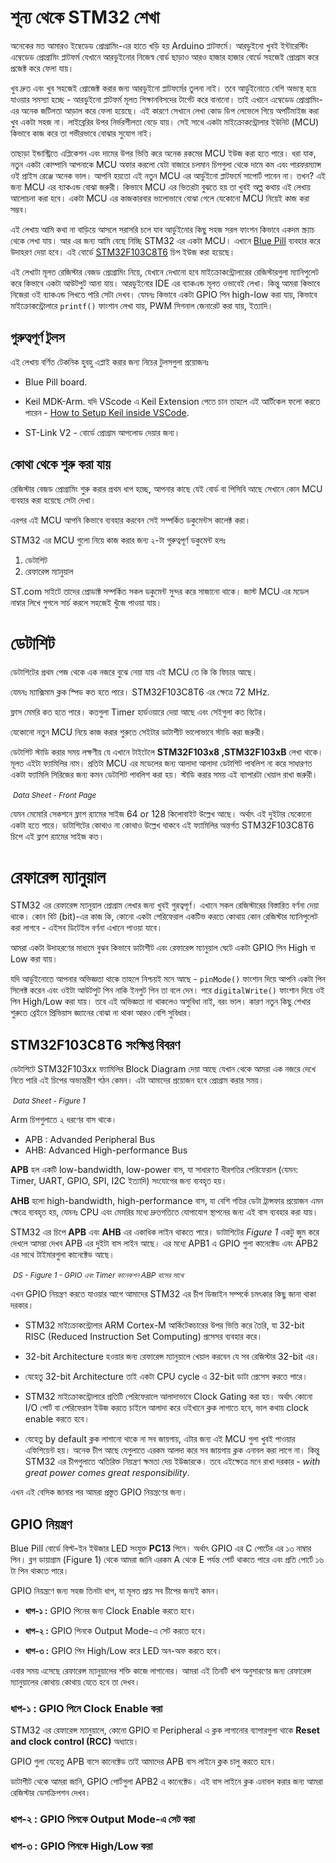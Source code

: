 # শূন্য থেকে STM32 শেখা

অনেকের মত আমারও ইম্বেডেড প্রোগ্রামিং-এর হাতে খড়ি হয় Arduino প্লাটফর্মে। আরডুইনো খুবই ইন্টারেস্টিং এম্বেডেড প্রোগ্রামিং প্লাটফর্ম যেখানে আরডুইনোর নিজেস্ব বোর্ড ছাড়াও আরও হাজার হাজার বোর্ডে সহজেই প্রোগ্রাম করে প্রজেক্ট করে ফেলা যায়। 

খুব দ্রুত এবং খুব সহজেই প্রোজেক্ট করার জন্য আরডুইনো প্লাটফর্মের তুলনা নাই। তবে আর্ডুইনোতে বেশি অভ্যস্থ হয়ে যাওয়ার সমস্যা হচ্ছে - আরডুইনো প্লাটফর্ম মূলত শিক্ষানবিসদের টার্গেট করে বানানো। তাই এখানে এম্বেডেড প্রোগ্রামিং-এর অনেক জটিলতা আড়াল করে ফেলা হয়েছে। এই কারণে সেখানে লেখা কোড ডিপ লেভেলে গিয়ে অপটিমাইজ করা খুব একটা সহজ না। লাইব্রেরির উপর নির্ভরশীলতা বেড়ে যায়। সেই সাথে একটা মাইক্রোকন্ট্রোলার ইউনিট (MCU) কিভাবে কাজ করে তা গভীরভাবে বোঝার সুযোগ নাই।

তাছাড়া ইন্ডাস্ট্রিতে এপ্লিকেশন এবং দামের উপর ভিত্তি করে অনেক রকমের MCU ইউজ করা হতে পারে। ধরা যাক, নতুন একটা কোম্পানি আপনাকে MCU অফার করলো যেটা বাজারে চলমান চিপগুলা থেকে দামে কম এবং পারফরম্যান্স ওই প্রাইস রেঞ্জে অনেক ভাল। আপনি হয়তো এই নতুন MCU এর আর্ডুইনো প্লাটফর্মে সাপোর্ট পাবেন না। তখন? এই জন্য MCU এর ব্যাকএন্ড বোঝা জরুরী। কিভাবে MCU এর ভিতরটা বুঝতে হয় তা খুবই অল্প কথায় এই লেখায় আলোচনা করা হবে। একটা MCU এর কাজকারবার ভালোভাবে বোঝা গেলে যেকোনো MCU নিয়েই কাজ করা সম্ভব।

এই লেখায় আমি কথা না বাড়িয়ে আসলে সরাসরি চলে যাব আর্ডুইনোর কিছু সহজ সরল ফাংশন কিভাবে একদম স্ক্র্যাচ থেকে লেখা যায়। আর এর জন্য আমি বেছে নিচ্ছি STM32 এর একটা MCU। এখানে [Blue Pill](https://stm32-base.org/boards/STM32F103C8T6-Blue-Pill.html)
 ব্যবহার করে উদাহরণ দেয়া হবে। এই বোর্ডে [STM32F103C8T6](https://www.st.com/en/microcontrollers-microprocessors/stm32f103c8.html) চিপ ইউজ করা হয়েছে।

এই লেখাটা মূলত রেজিস্টার বেজড প্রোগ্রামিং নিয়ে, যেখানে দেখানো হবে মাইক্রোকন্ট্রোলারের রেজিস্টারগুলা ম্যানিপুলেট করে কিভাবে একটা আউটপুট আনা যায়। আরডুইনোর IDE এর ব্যাকএন্ড মূলত ওভাবেই লেখা। কিন্তু আমরা কিভাবে নিজেরা ওই ব্যাকএন্ড লিখতে পারি সেটা দেখব। যেমনঃ কিভাবে একটা GPIO পিন high-low করা যায়, কিভাবে মাইক্রোকন্ট্রোলারে `printf()` ফাংশান লেখা যায়, PWM সিগনাল জেনারেট করা যায়, ইত্যাদি। 

## গুরুত্বপূর্ণ টুলস

এই লেখায় বর্ণিত টেকনিক হুবহু এপ্লাই করার জন্য নিচের টুলসগুলা প্রয়োজনঃ

* Blue Pill board.

* Keil MDK-Arm. যদি VScode এ Keil Extension পেতে চান তাহলে এই আর্টিকেল ফলো করতে পারেন - [How to Setup Keil inside VSCode](https://mpritom.com/silicon/keil_vscode.md).

* ST-Link V2 - বোর্ডে প্রোগ্রাম আপলোড দেয়ার জন্য। 


## কোথা থেকে শুরু করা যায় 

রেজিস্টার বেজড প্রোগ্রামিং শুরু করার প্রথম ধাপ হচ্ছে, আপনার কাছে যেই বোর্ড বা পিসিবি আছে সেখানে কোন MCU ব্যবহার করা হয়েছে সেটা দেখা। 

এরপর এই MCU আপনি কিভাবে ব্যবহার করবেন সেই সম্পর্কিত ডকুমেন্টস কালেক্ট করা। 

STM32 এর MCU গুলো নিয়ে কাজ করার জন্য ২-টা গুরুত্বপূর্ণ ডকুমেন্ট হলঃ

<ol>
<li> ডেটাশিট </li>
<li> রেফারেন্স ম্যানুয়াল </li> 
</ol>

ST.com সাইটে তাদের প্রোডাক্ট সম্পর্কিত সকল ডকুমেন্ট সুন্দর করে সাজানো থাকে। জাস্ট MCU এর মডেল নাম্বার লিখে গুগলে সার্চ করলে সহজেই খুঁজে পাওয়া যায়। 

# ডেটাশিট
ডেটাশিটের প্রথম পেজ থেকে এক নজরে বুঝে নেয়া যায় এই MCU তে কি কি ফিচার আছে। 

যেমনঃ ম্যাক্সিমাম ক্লক স্পিড কত হতে পারে। STM32F103C8T6 এর ক্ষেত্রে 72 MHz.

ফ্লাস মেমরি কত হতে পারে। কতগুলা Timer হার্ডওয়ারে দেয়া আছে এবং সেইগুলা কত বিটের। 

যেকোনো নতুন MCU নিয়ে কাজ করার শুরুতে সেইটার ডাটাশীট ভালোভাবে স্টাডি করা জরুরী।

ডেটাশিট স্টাডি করার সময় লক্ষণীয় যে এখানে টাইটেলে **STM32F103x8 ,STM32F103xB** লেখা থাকে। মূলত এইটা ফ্যামিলির নাম। প্রতিটা MCU এর মডেলের জন্য আলাদা আলাদা ডেটাশিট পাবলিশ না করে সাধারণত একটা ফ্যামিলি সিরিজের জন্য কমন ডেটাশিট পাবলিশ করা হয়। স্টাডি করার সময় এই ব্যাপারটা খেয়াল রাখা জরুরী। 

![]()
*<small>Data Sheet - Front Page</small>*

যেমন মেমোরি সেকশনে ফ্লাশ র‍্যামের সাইজ 64 or 128 কিলোবাইট উল্লেখ আছে। অর্থাৎ এই দুইটার যেকোনো একটা হতে পারে। ডাটাশিটের কোথাও না কোথাও উল্লেখ থাকবে এই ফ্যামিলির অন্তর্গত STM32F103C8T6 চিপে এই ফ্লাশ র‍্যামের সাইজ কত। 

# রেফারেন্স ম্যানুয়াল 

STM32 এর রেফারেন্স ম্যানুয়াল প্রোগ্রাম লেখার জন্য খুবই গুরত্বপূর্ণ। এখানে সকল রেজিস্টারের বিস্তারিত বর্ণনা দেয়া থাকে। কোন বিট (bit)-এর কাজ কি, কোনো একটা পেরিফেরাল একটিভ করতে কোথায় কোন রেজিস্টার ম্যানিপুলেট করা লাগবে - এইসব ডিটেইল বর্ণনা এখানে পাওয়া যাবে। 

আমরা একটা উদাহরণের মাধ্যমে বুঝব কিভাবে ডাটাশীট এবং রেফারেন্স ম্যানুয়াল ঘেটে একটা GPIO পিন High বা Low করা যায়। 

যদি আর্ডুইনোতে আপনার অভিজ্ঞতা থাকে তাহলে নিশ্চয়ই মনে আছে - `pinMode()` ফাংশান দিয়ে আপনি একটা পিন সিলেক্ট করেন এবং ওইটা আউটপুট পিন নাকি ইনপুট পিন তা বলে দেন। পরে `digitalWrite()` ফাংশান দিয়ে ওই পিন High/Low করা যায়। তবে এই অভিজ্ঞতা না থাকলেও অসুবিধা নাই, বরং ভাল। কারণ নতুন কিছু শেখার শুরুতে ব্রেইনে প্রিভিয়াস জ্ঞ্যানের বোঝা না থাকা আরও বেশি সুবিধার। 

## STM32F103C8T6 সংক্ষিপ্ত বিবরণ

ডেটাশিটে STM32F103xx ফ্যামিলির Block Diagram দেয়া আছে যেখান থেকে আমরা এক নজরে দেখে নিতে পারি এই চিপের অভ্যন্তরীণ গঠন কেমন। এটা আমাদের প্রয়োজন হবে প্রোগ্রাম করার সময়।

![]()
*<small>Data Sheet - Figure 1</small>*

Arm চিপগুলাতে ২ ধরণের বাস থাকে। 
* APB : Advanded Peripheral Bus 
* AHB: Advanced High-performance Bus 

**APB** হল একটি low-bandwidth, low-power বাস, যা সাধারণত ধীরগতির পেরিফেরাল (যেমন: Timer, UART, GPIO, SPI, I2C ইত্যাদি) সংযোগের জন্য ব্যবহৃত হয়।

**AHB** হলো high-bandwidth, high-performance বাস, যা বেশি গতির ডেটা ট্রান্সফার প্রয়োজন এমন ক্ষেত্রে ব্যবহৃত হয়, যেমনঃ CPU এবং মেমরির মধ্যে দ্রুতগতিতে যোগাযোগ স্থাপনের জন্য এই বাস ব্যবহার করা যায়। 

STM32 এর চিপে **APB** এবং **AHB** এর একাধিক লাইন থাকতে পারে। ডাটাশিটের *Figure 1* একটু জুম করে দেখলে আমরা দেখব APB এর দুইটা বাস লাইন আছে। এর মধ্যে APB1 এ GPIO গুলা কানেক্টেড এবং APB2 এর সাথে টাইমারগুলা কানেক্টেড আছে। 

![]()
*<small>DS - Figure 1 - GPIO এবং Timer কানেকশন ABP বাসের সাথে</small>*

এখন GPIO নিয়ন্ত্রণ করতে যাওয়ার আগে আমাদের STM32 এর চীপ ডিজাইন সম্পর্কে চমৎকার কিছু জানা থাকা দরকার। 

* STM32 মাইক্রোকন্ট্রোলার ARM Cortex-M আর্কিটেকচারের উপর ভিত্তি করে তৈরি, যা 32-bit RISC (Reduced Instruction Set Computing) প্রসেসর ব্যবহার করে।

* 32-bit Architecture হওয়ার জন্য রেফারেন্স ম্যানুয়ালে খেয়াল করবেন যে সব রেজিস্টার 32-bit এর। 

* যেহেতু 32-bit Architecture তাই একটা CPU cycle এ 32-bit ডাটা প্রেসেস করতে পারে। 
 
* STM32 মাইক্রোকন্ট্রোলারে প্রতিটি পেরিফেরালে আলাদাভাবে Clock Gating করা হয়। অর্থাৎ কোনো I/O পোর্ট বা পেরিফেরাল ইউজ করতে চাইলে আলাদা করে ওইখানে ক্লক লাগাতে হবে, ভাল কথায় clock enable করতে হবে। 

* যেহেতু by default ক্লক লাগানো থাকে না সব জায়গায়, এটার জন্য এই MCU গুলা খুবই পাওয়ার এফিশিয়েন্ট হয়। অনেক চীপ আছে যেগুলাতে এরকম আলদা করে সব জায়গায় ক্লক এনাবল করা লাগে না। কিন্তু STM32 এর চীপগুলাতে অতিরিক্ত নিয়ন্ত্রণ ক্ষমতা দেয় ইউজারকে। তবে এইক্ষেত্রে মনে রাখা দরকার - *with great power comes great responsibility*.


এখন এই বেসিক জানার পর আমরা প্রস্তুত GPIO নিয়ন্ত্রণের জন্য।

## GPIO নিয়ন্ত্রণ   

Blue Pill বোর্ডে বিল্ট-ইন ইউজার LED সংযুক্ত **PC13** পিনে। অর্থাৎ GPIO এর C পোর্টের এর ১৩ নাম্বার পিন। ব্লগ ডায়াগ্রাম (Figure 1) থেকে আমরা জানি এরকম A থেকে E পর্যন্ত পোর্ট থাকতে পারে এবং প্রতি পোর্টে ১৬ টা পিন থাকতে পারে।

GPIO নিয়ন্ত্রণে জন্য সহজ তিনটা ধাপ, যা মূলত প্রায় সব চীপের জন্যই কমন। 


* **ধাপ-১ :** GPIO পিনের জন্য Clock Enable করতে হবে। 

* **ধাপ-২ :** GPIO পিনকে Output Mode-এ সেট করতে হবে।

* **ধাপ-৩ :** GPIO পিন High/Low করে LED অন-অফ করতে হবে। 

এবার সময় এসেছে রেফারেন্স ম্যানুয়ালের শক্তি কাজে লাগানোর। আমরা এই তিনটি ধাপ অনুসারণের জন্য রেফারেন্স ম্যানুয়ালের কোথায় কোথায় যেতে হবে তা দেখব।

### ধাপ-১ : GPIO পিনে Clock Enable করা

STM32 এর রেফারেন্স ম্যানুয়ালে, কোনো GPIO বা Peripheral এ ক্লক লাগানোর ব্যাপারগুলা থাকে **Reset and clock control (RCC)** অধ্যায়ে।

GPIO গুলা যেহেতু APB বাসে কানেক্টেড তাই আমাদের APB বাস লাইনে ক্লক চালু করতে হবে। 

ডাটাশীট থেকে আমরা জানি, GPIO পোর্টগুলা APB2 এ কানেক্টেড। এই বাস লাইনে ক্লক এনাবল করার জন্য আমরা রেজিস্টার ডেসক্রিপশন দেখব। 

### ধাপ-২ : GPIO পিনকে Output Mode-এ সেট করা

### ধাপ-৩ : GPIO পিনকে High/Low করা


<!-- [stm32, embedded, electronics] -->